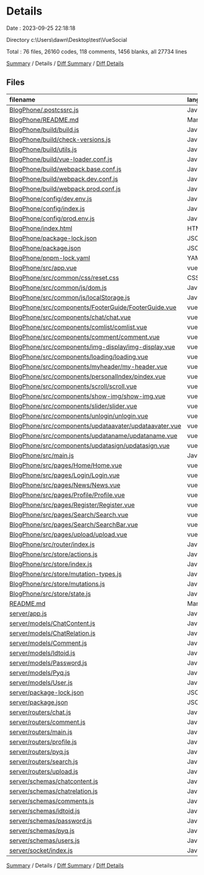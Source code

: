 # Details

Date : 2023-09-25 22:18:18

Directory c:\\Users\\dawn\\Desktop\\test\\VueSocial

Total : 76 files,  26160 codes, 118 comments, 1456 blanks, all 27734 lines

[Summary](results.md) / Details / [Diff Summary](diff.md) / [Diff Details](diff-details.md)

## Files
| filename | language | code | comment | blank | total |
| :--- | :--- | ---: | ---: | ---: | ---: |
| [BlogPhone/.postcssrc.js](/BlogPhone/.postcssrc.js) | JavaScript | 7 | 2 | 2 | 11 |
| [BlogPhone/README.md](/BlogPhone/README.md) | Markdown | 14 | 0 | 8 | 22 |
| [BlogPhone/build/build.js](/BlogPhone/build/build.js) | JavaScript | 35 | 0 | 7 | 42 |
| [BlogPhone/build/check-versions.js](/BlogPhone/build/check-versions.js) | JavaScript | 45 | 0 | 10 | 55 |
| [BlogPhone/build/utils.js](/BlogPhone/build/utils.js) | JavaScript | 80 | 5 | 17 | 102 |
| [BlogPhone/build/vue-loader.conf.js](/BlogPhone/build/vue-loader.conf.js) | JavaScript | 21 | 0 | 2 | 23 |
| [BlogPhone/build/webpack.base.conf.js](/BlogPhone/build/webpack.base.conf.js) | JavaScript | 78 | 4 | 5 | 87 |
| [BlogPhone/build/webpack.dev.conf.js](/BlogPhone/build/webpack.dev.conf.js) | JavaScript | 82 | 7 | 7 | 96 |
| [BlogPhone/build/webpack.prod.conf.js](/BlogPhone/build/webpack.prod.conf.js) | JavaScript | 114 | 24 | 8 | 146 |
| [BlogPhone/config/dev.env.js](/BlogPhone/config/dev.env.js) | JavaScript | 6 | 0 | 2 | 8 |
| [BlogPhone/config/index.js](/BlogPhone/config/index.js) | JavaScript | 37 | 26 | 13 | 76 |
| [BlogPhone/config/prod.env.js](/BlogPhone/config/prod.env.js) | JavaScript | 4 | 0 | 1 | 5 |
| [BlogPhone/index.html](/BlogPhone/index.html) | HTML | 19 | 1 | 1 | 21 |
| [BlogPhone/package-lock.json](/BlogPhone/package-lock.json) | JSON | 11,237 | 0 | 1 | 11,238 |
| [BlogPhone/package.json](/BlogPhone/package.json) | JSON | 79 | 0 | 1 | 80 |
| [BlogPhone/pnpm-lock.yaml](/BlogPhone/pnpm-lock.yaml) | YAML | 6,793 | 0 | 1,060 | 7,853 |
| [BlogPhone/src/app.vue](/BlogPhone/src/app.vue) | vue | 134 | 0 | 6 | 140 |
| [BlogPhone/src/common/css/reset.css](/BlogPhone/src/common/css/reset.css) | CSS | 46 | 20 | 14 | 80 |
| [BlogPhone/src/common/js/dom.js](/BlogPhone/src/common/js/dom.js) | JavaScript | 10 | 0 | 1 | 11 |
| [BlogPhone/src/common/js/localStorage.js](/BlogPhone/src/common/js/localStorage.js) | JavaScript | 35 | 0 | 3 | 38 |
| [BlogPhone/src/components/FooterGuide/FooterGuide.vue](/BlogPhone/src/components/FooterGuide/FooterGuide.vue) | vue | 100 | 0 | 5 | 105 |
| [BlogPhone/src/components/chat/chat.vue](/BlogPhone/src/components/chat/chat.vue) | vue | 298 | 0 | 4 | 302 |
| [BlogPhone/src/components/comlist/comlist.vue](/BlogPhone/src/components/comlist/comlist.vue) | vue | 142 | 0 | 5 | 147 |
| [BlogPhone/src/components/comment/comment.vue](/BlogPhone/src/components/comment/comment.vue) | vue | 81 | 0 | 5 | 86 |
| [BlogPhone/src/components/img-display/img-display.vue](/BlogPhone/src/components/img-display/img-display.vue) | vue | 131 | 0 | 10 | 141 |
| [BlogPhone/src/components/loading/loading.vue](/BlogPhone/src/components/loading/loading.vue) | vue | 26 | 0 | 1 | 27 |
| [BlogPhone/src/components/myheader/my-header.vue](/BlogPhone/src/components/myheader/my-header.vue) | vue | 57 | 1 | 4 | 62 |
| [BlogPhone/src/components/personalIndex/pindex.vue](/BlogPhone/src/components/personalIndex/pindex.vue) | vue | 330 | 0 | 5 | 335 |
| [BlogPhone/src/components/scroll/scroll.vue](/BlogPhone/src/components/scroll/scroll.vue) | vue | 137 | 0 | 6 | 143 |
| [BlogPhone/src/components/show-img/show-img.vue](/BlogPhone/src/components/show-img/show-img.vue) | vue | 206 | 0 | 21 | 227 |
| [BlogPhone/src/components/slider/slider.vue](/BlogPhone/src/components/slider/slider.vue) | vue | 158 | 0 | 13 | 171 |
| [BlogPhone/src/components/unlogin/unlogin.vue](/BlogPhone/src/components/unlogin/unlogin.vue) | vue | 27 | 0 | 3 | 30 |
| [BlogPhone/src/components/updataavater/updataavater.vue](/BlogPhone/src/components/updataavater/updataavater.vue) | vue | 131 | 0 | 4 | 135 |
| [BlogPhone/src/components/updataname/updataname.vue](/BlogPhone/src/components/updataname/updataname.vue) | vue | 65 | 0 | 4 | 69 |
| [BlogPhone/src/components/updatasign/updatasign.vue](/BlogPhone/src/components/updatasign/updatasign.vue) | vue | 65 | 0 | 4 | 69 |
| [BlogPhone/src/main.js](/BlogPhone/src/main.js) | JavaScript | 73 | 7 | 12 | 92 |
| [BlogPhone/src/pages/Home/Home.vue](/BlogPhone/src/pages/Home/Home.vue) | vue | 412 | 0 | 5 | 417 |
| [BlogPhone/src/pages/Login/Login.vue](/BlogPhone/src/pages/Login/Login.vue) | vue | 101 | 0 | 4 | 105 |
| [BlogPhone/src/pages/News/News.vue](/BlogPhone/src/pages/News/News.vue) | vue | 194 | 0 | 6 | 200 |
| [BlogPhone/src/pages/Profile/Profile.vue](/BlogPhone/src/pages/Profile/Profile.vue) | vue | 104 | 0 | 5 | 109 |
| [BlogPhone/src/pages/Register/Register.vue](/BlogPhone/src/pages/Register/Register.vue) | vue | 93 | 0 | 5 | 98 |
| [BlogPhone/src/pages/Search/Search.vue](/BlogPhone/src/pages/Search/Search.vue) | vue | 101 | 0 | 4 | 105 |
| [BlogPhone/src/pages/Search/SearchBar.vue](/BlogPhone/src/pages/Search/SearchBar.vue) | vue | 401 | 0 | 5 | 406 |
| [BlogPhone/src/pages/upload/upload.vue](/BlogPhone/src/pages/upload/upload.vue) | vue | 193 | 1 | 5 | 199 |
| [BlogPhone/src/router/index.js](/BlogPhone/src/router/index.js) | JavaScript | 108 | 0 | 8 | 116 |
| [BlogPhone/src/store/actions.js](/BlogPhone/src/store/actions.js) | JavaScript | 1 | 0 | 2 | 3 |
| [BlogPhone/src/store/index.js](/BlogPhone/src/store/index.js) | JavaScript | 9 | 0 | 3 | 12 |
| [BlogPhone/src/store/mutation-types.js](/BlogPhone/src/store/mutation-types.js) | JavaScript | 11 | 0 | 12 | 23 |
| [BlogPhone/src/store/mutations.js](/BlogPhone/src/store/mutations.js) | JavaScript | 86 | 5 | 3 | 94 |
| [BlogPhone/src/store/state.js](/BlogPhone/src/store/state.js) | JavaScript | 10 | 0 | 2 | 12 |
| [README.md](/README.md) | Markdown | 502 | 1 | 54 | 557 |
| [server/app.js](/server/app.js) | JavaScript | 88 | 3 | 7 | 98 |
| [server/models/ChatContent.js](/server/models/ChatContent.js) | JavaScript | 3 | 0 | 1 | 4 |
| [server/models/ChatRelation.js](/server/models/ChatRelation.js) | JavaScript | 3 | 0 | 1 | 4 |
| [server/models/Comment.js](/server/models/Comment.js) | JavaScript | 3 | 0 | 2 | 5 |
| [server/models/Idtoid.js](/server/models/Idtoid.js) | JavaScript | 3 | 0 | 1 | 4 |
| [server/models/Password.js](/server/models/Password.js) | JavaScript | 3 | 0 | 2 | 5 |
| [server/models/Pyq.js](/server/models/Pyq.js) | JavaScript | 3 | 0 | 2 | 5 |
| [server/models/User.js](/server/models/User.js) | JavaScript | 3 | 0 | 2 | 5 |
| [server/package-lock.json](/server/package-lock.json) | JSON | 1,903 | 0 | 1 | 1,904 |
| [server/package.json](/server/package.json) | JSON | 22 | 0 | 1 | 23 |
| [server/routers/chat.js](/server/routers/chat.js) | JavaScript | 187 | 0 | 4 | 191 |
| [server/routers/comment.js](/server/routers/comment.js) | JavaScript | 131 | 0 | 2 | 133 |
| [server/routers/main.js](/server/routers/main.js) | JavaScript | 107 | 4 | 4 | 115 |
| [server/routers/profile.js](/server/routers/profile.js) | JavaScript | 109 | 0 | 2 | 111 |
| [server/routers/pyq.js](/server/routers/pyq.js) | JavaScript | 63 | 0 | 3 | 66 |
| [server/routers/search.js](/server/routers/search.js) | JavaScript | 28 | 0 | 2 | 30 |
| [server/routers/upload.js](/server/routers/upload.js) | JavaScript | 120 | 6 | 4 | 130 |
| [server/schemas/chatcontent.js](/server/schemas/chatcontent.js) | JavaScript | 23 | 0 | 2 | 25 |
| [server/schemas/chatrelation.js](/server/schemas/chatrelation.js) | JavaScript | 16 | 0 | 3 | 19 |
| [server/schemas/comments.js](/server/schemas/comments.js) | JavaScript | 36 | 0 | 1 | 37 |
| [server/schemas/idtoid.js](/server/schemas/idtoid.js) | JavaScript | 6 | 0 | 2 | 8 |
| [server/schemas/password.js](/server/schemas/password.js) | JavaScript | 6 | 0 | 2 | 8 |
| [server/schemas/pyq.js](/server/schemas/pyq.js) | JavaScript | 25 | 0 | 4 | 29 |
| [server/schemas/users.js](/server/schemas/users.js) | JavaScript | 17 | 0 | 2 | 19 |
| [server/socket/index.js](/server/socket/index.js) | JavaScript | 23 | 1 | 1 | 25 |

[Summary](results.md) / Details / [Diff Summary](diff.md) / [Diff Details](diff-details.md)